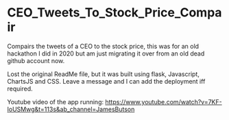 # CEO_Tweets_To_Stock_Price_Compair
Compairs the tweets of a CEO to the stock price, this was for an old hackathon I did in 2020 but am just migrating it over from an old dead github account now. 

Lost the original ReadMe file, but it was built using flask, Javascript, ChartsJS and CSS. Leave a message and I can add the deployment iff required.

Youtube video of the app running:
https://www.youtube.com/watch?v=7KF-IoUSMwg&t=113s&ab_channel=JamesButson
